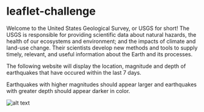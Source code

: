 # leaflet-challenge


Welcome to the United States Geological Survey, or USGS for short! The USGS is responsible for providing scientific data about natural hazards, the health of our ecosystems and environment; and the impacts of climate and land-use change. Their scientists develop new methods and tools to supply timely, relevant, and useful information about the Earth and its processes.

The following website will display the location, magnitude and depth of earthquakes that have occured within the last 7 days.

Earthquakes with higher magnitudes should appear larger and earthquakes with greater depth should appear darker in color.

![alt text](https://media.giphy.com/media/JTlgjYDcYIr9CSGxOF/giphy.gif)

